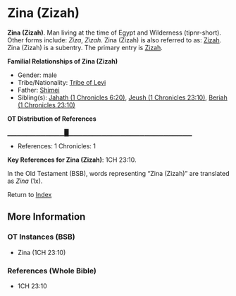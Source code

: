# Zina (Zizah)
**Zina (Zizah)**. 
Man living at the time of Egypt and Wilderness (tipnr-short). 
Other forms include: 
*Ziza*, *Zizah*. 
Zina (Zizah) is also referred to as: 
[Zizah](Zizah.md). 
Zina (Zizah) is a subentry. The primary entry is 
[Zizah](Zizah.md). 




**Familial Relationships of Zina (Zizah)**


* Gender: male
* Tribe/Nationality: [Tribe of Levi](../../../groups/md/acai/Levi.md)
* Father: [Shimei](Shimei.4.md)
* Sibling(s): [Jahath (1 Chronicles 6:20)](Jahath.2.md), [Jeush (1 Chronicles 23:10)](Jeush.4.md), [Beriah (1 Chronicles 23:10)](Beriah.4.md)


**OT Distribution of References**

▁▁▁▁▁▁▁▁▁▁▁▁█▁▁▁▁▁▁▁▁▁▁▁▁▁▁▁▁▁▁▁▁▁▁▁▁▁▁
* References: 1 Chronicles: 1



**Key References for Zina (Zizah)**: 
1CH 23:10. 


In the Old Testament (BSB), words representing “Zina (Zizah)” are translated as 
*Zina* (1x). 




Return to [Index](00-Index.md)

## More Information

### OT Instances (BSB)

* Zina (1CH 23:10)



### References (Whole Bible)

* 1CH 23:10




